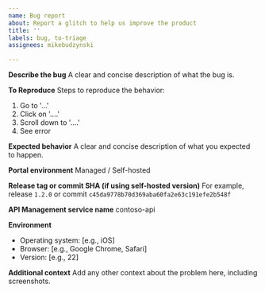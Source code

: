 ```yaml
---
name: Bug report
about: Report a glitch to help us improve the product
title: ''
labels: bug, to-triage
assignees: mikebudzynski

---
```


**Describe the bug**
A clear and concise description of what the bug is.

**To Reproduce**
Steps to reproduce the behavior:
1. Go to '...'
2. Click on '....'
3. Scroll down to '....'
4. See error

**Expected behavior**
A clear and concise description of what you expected to happen.

**Portal environment**
Managed / Self-hosted

**Release tag or commit SHA (if using self-hosted version)**
For example, release `1.2.0` or commit `c45da9778b70d369aba60fa2e63c191efe2b548f`

**API Management service name**
contoso-api

**Environment**
 - Operating system: [e.g., iOS]
 - Browser: [e.g., Google Chrome, Safari]
 - Version: [e.g., 22]

**Additional context**
Add any other context about the problem here, including screenshots.
